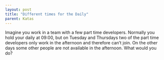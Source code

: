 ```yaml
---
layout: post
title: "Different times for the Daily"
parent: Katas
---
```

Imagine you work in a team with a few part time developers. Normally you hold your daily at 09:00, but on Tuesday and Thursdays two of the part time developers only work in the afternoon and therefore can’t join. On the other days some other people are not available in the afternoon. What would you do?
